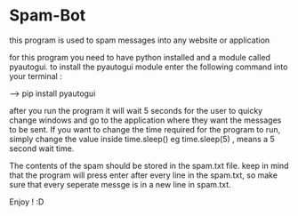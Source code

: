 # Spam-Bot
this program is used  to spam messages into any website or application

for this program you need to have python installed and a module called pyautogui.
to install the pyautogui module enter the following command into your terminal :

--> pip install pyautogui

after you run the program it will wait 5 seconds for the user to quicky change windows
and go to the application where they want the messages to be sent.
If you want to change the time required for the program to run, simply change
the value inside time.sleep()
eg time.sleep(5) , means a 5 second wait time.

The contents of the spam should be stored in the spam.txt file.
keep in mind that the program will press enter after every line 
in the spam.txt, so make sure that every seperate messge is in a new
line in spam.txt.

Enjoy ! :D
